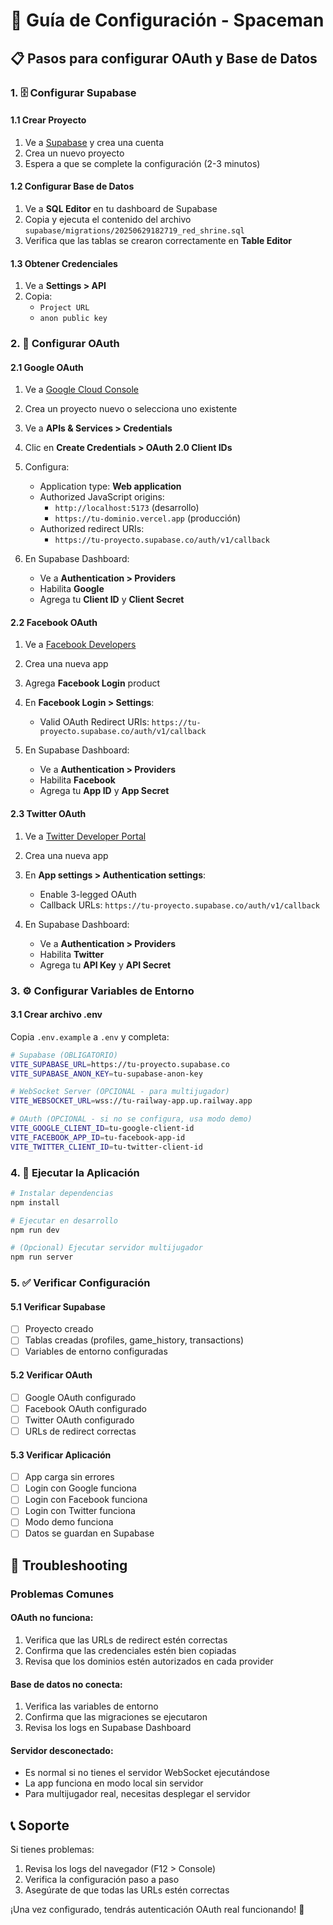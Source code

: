 # 🚀 Guía de Configuración - Spaceman

## 📋 Pasos para configurar OAuth y Base de Datos

### 1. 🗄️ Configurar Supabase

#### 1.1 Crear Proyecto
1. Ve a [Supabase](https://supabase.com) y crea una cuenta
2. Crea un nuevo proyecto
3. Espera a que se complete la configuración (2-3 minutos)

#### 1.2 Configurar Base de Datos
1. Ve a **SQL Editor** en tu dashboard de Supabase
2. Copia y ejecuta el contenido del archivo `supabase/migrations/20250629182719_red_shrine.sql`
3. Verifica que las tablas se crearon correctamente en **Table Editor**

#### 1.3 Obtener Credenciales
1. Ve a **Settings > API**
2. Copia:
   - `Project URL` 
   - `anon public key`

### 2. 🔐 Configurar OAuth

#### 2.1 Google OAuth
1. Ve a [Google Cloud Console](https://console.cloud.google.com)
2. Crea un proyecto nuevo o selecciona uno existente
3. Ve a **APIs & Services > Credentials**
4. Clic en **Create Credentials > OAuth 2.0 Client IDs**
5. Configura:
   - Application type: **Web application**
   - Authorized JavaScript origins: 
     - `http://localhost:5173` (desarrollo)
     - `https://tu-dominio.vercel.app` (producción)
   - Authorized redirect URIs:
     - `https://tu-proyecto.supabase.co/auth/v1/callback`

6. En Supabase Dashboard:
   - Ve a **Authentication > Providers**
   - Habilita **Google**
   - Agrega tu **Client ID** y **Client Secret**

#### 2.2 Facebook OAuth
1. Ve a [Facebook Developers](https://developers.facebook.com)
2. Crea una nueva app
3. Agrega **Facebook Login** product
4. En **Facebook Login > Settings**:
   - Valid OAuth Redirect URIs: `https://tu-proyecto.supabase.co/auth/v1/callback`

5. En Supabase Dashboard:
   - Ve a **Authentication > Providers**
   - Habilita **Facebook**
   - Agrega tu **App ID** y **App Secret**

#### 2.3 Twitter OAuth
1. Ve a [Twitter Developer Portal](https://developer.twitter.com)
2. Crea una nueva app
3. En **App settings > Authentication settings**:
   - Enable 3-legged OAuth
   - Callback URLs: `https://tu-proyecto.supabase.co/auth/v1/callback`

4. En Supabase Dashboard:
   - Ve a **Authentication > Providers**
   - Habilita **Twitter**
   - Agrega tu **API Key** y **API Secret**

### 3. ⚙️ Configurar Variables de Entorno

#### 3.1 Crear archivo .env
Copia `.env.example` a `.env` y completa:

```bash
# Supabase (OBLIGATORIO)
VITE_SUPABASE_URL=https://tu-proyecto.supabase.co
VITE_SUPABASE_ANON_KEY=tu-supabase-anon-key

# WebSocket Server (OPCIONAL - para multijugador)
VITE_WEBSOCKET_URL=wss://tu-railway-app.up.railway.app

# OAuth (OPCIONAL - si no se configura, usa modo demo)
VITE_GOOGLE_CLIENT_ID=tu-google-client-id
VITE_FACEBOOK_APP_ID=tu-facebook-app-id
VITE_TWITTER_CLIENT_ID=tu-twitter-client-id
```

### 4. 🚀 Ejecutar la Aplicación

```bash
# Instalar dependencias
npm install

# Ejecutar en desarrollo
npm run dev

# (Opcional) Ejecutar servidor multijugador
npm run server
```

### 5. ✅ Verificar Configuración

#### 5.1 Verificar Supabase
- [ ] Proyecto creado
- [ ] Tablas creadas (profiles, game_history, transactions)
- [ ] Variables de entorno configuradas

#### 5.2 Verificar OAuth
- [ ] Google OAuth configurado
- [ ] Facebook OAuth configurado  
- [ ] Twitter OAuth configurado
- [ ] URLs de redirect correctas

#### 5.3 Verificar Aplicación
- [ ] App carga sin errores
- [ ] Login con Google funciona
- [ ] Login con Facebook funciona
- [ ] Login con Twitter funciona
- [ ] Modo demo funciona
- [ ] Datos se guardan en Supabase

## 🔧 Troubleshooting

### Problemas Comunes

#### OAuth no funciona:
1. Verifica que las URLs de redirect estén correctas
2. Confirma que las credenciales estén bien copiadas
3. Revisa que los dominios estén autorizados en cada provider

#### Base de datos no conecta:
1. Verifica las variables de entorno
2. Confirma que las migraciones se ejecutaron
3. Revisa los logs en Supabase Dashboard

#### Servidor desconectado:
- Es normal si no tienes el servidor WebSocket ejecutándose
- La app funciona en modo local sin servidor
- Para multijugador real, necesitas desplegar el servidor

## 📞 Soporte

Si tienes problemas:
1. Revisa los logs del navegador (F12 > Console)
2. Verifica la configuración paso a paso
3. Asegúrate de que todas las URLs estén correctas

¡Una vez configurado, tendrás autenticación OAuth real funcionando! 🎉
